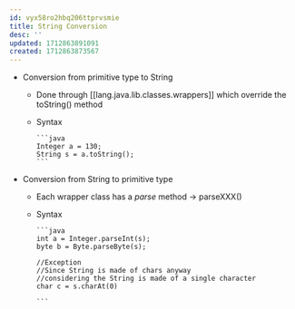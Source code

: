 ```yaml
---
id: vyx58ro2hbq206ttprvsmie
title: String Conversion
desc: ''
updated: 1712863891091
created: 1712863873567
---
```


- Conversion from primitive type to String
  - Done through [[lang.java.lib.classes.wrappers]] which override the toString() method
  - Syntax

        ```java
        Integer a = 130;
        String s = a.toString();
        ```

- Conversion from String to primitive type
  - Each wrapper class has a *parse* method → parseXXX()
  - Syntax

        ```java
        int a = Integer.parseInt(s);
        byte b = Byte.parseByte(s);
        
        //Exception
        //Since String is made of chars anyway 
        //considering the String is made of a single character
        char c = s.charAt(0)
        
        ```
